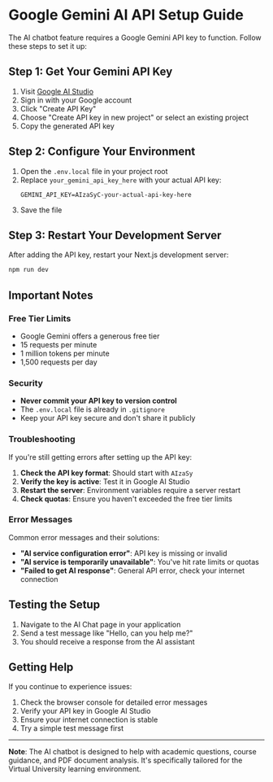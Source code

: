 # Google Gemini AI API Setup Guide

The AI chatbot feature requires a Google Gemini API key to function. Follow these steps to set it up:

## Step 1: Get Your Gemini API Key

1. Visit [Google AI Studio](https://makersuite.google.com/app/apikey)
2. Sign in with your Google account
3. Click "Create API Key"
4. Choose "Create API key in new project" or select an existing project
5. Copy the generated API key

## Step 2: Configure Your Environment

1. Open the `.env.local` file in your project root
2. Replace `your_gemini_api_key_here` with your actual API key:
   ```
   GEMINI_API_KEY=AIzaSyC-your-actual-api-key-here
   ```
3. Save the file

## Step 3: Restart Your Development Server

After adding the API key, restart your Next.js development server:

```bash
npm run dev
```

## Important Notes

### Free Tier Limits
- Google Gemini offers a generous free tier
- 15 requests per minute
- 1 million tokens per minute
- 1,500 requests per day

### Security
- **Never commit your API key to version control**
- The `.env.local` file is already in `.gitignore`
- Keep your API key secure and don't share it publicly

### Troubleshooting

If you're still getting errors after setting up the API key:

1. **Check the API key format**: Should start with `AIzaSy`
2. **Verify the key is active**: Test it in Google AI Studio
3. **Restart the server**: Environment variables require a server restart
4. **Check quotas**: Ensure you haven't exceeded the free tier limits

### Error Messages

Common error messages and their solutions:

- **"AI service configuration error"**: API key is missing or invalid
- **"AI service is temporarily unavailable"**: You've hit rate limits or quotas
- **"Failed to get AI response"**: General API error, check your internet connection

## Testing the Setup

1. Navigate to the AI Chat page in your application
2. Send a test message like "Hello, can you help me?"
3. You should receive a response from the AI assistant

## Getting Help

If you continue to experience issues:

1. Check the browser console for detailed error messages
2. Verify your API key in Google AI Studio
3. Ensure your internet connection is stable
4. Try a simple test message first

---

**Note**: The AI chatbot is designed to help with academic questions, course guidance, and PDF document analysis. It's specifically tailored for the Virtual University learning environment.
